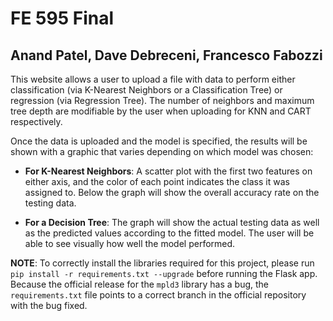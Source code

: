 # FE 595 Final

## Anand Patel, Dave Debreceni, Francesco Fabozzi

This website allows a user to upload a file with data to perform either classification (via K-Nearest Neighbors or a Classification Tree) or regression (via Regression Tree). The number of neighbors and maximum tree depth are modifiable by the user when uploading for KNN and CART respectively.

Once the data is uploaded and the model is specified, the results will be shown with a graphic that varies depending on which model was chosen:

* **For K-Nearest Neighbors**: A scatter plot with the first two features on either axis, and the color of each point indicates the class it was assigned to. Below the graph will show the overall accuracy rate on the testing data.

* **For a Decision Tree**: The graph will show the actual testing data as well as the predicted values according to the fitted model. The user will be able to see visually how well the model performed.


**NOTE**: To correctly install the libraries required for this project, please run `pip install -r requirements.txt --upgrade` before running the Flask app. Because the official release for the `mpld3` library has a bug, the `requirements.txt` file points to a correct branch in the official repository with the bug fixed.
